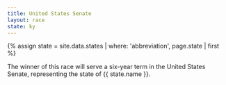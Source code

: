 ```yaml
---
title: United States Senate
layout: race
state: ky
---
```

{% assign state = site.data.states | where: 'abbreviation', page.state | first %}

The winner of this race will serve a six-year term in the United States Senate, representing the state of {{ state.name }}.
